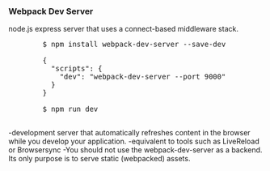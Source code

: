 
<section>
    <h3 class="fragment">Webpack Dev Server</h3>
    <p class="fragment">node.js express server that uses a connect-based middleware stack.</p>
    <pre>
        <span class="fragment">$ npm install webpack-dev-server --save-dev</span>
        <span class="fragment">
        {
          "scripts": {
            "dev": "webpack-dev-server --port 9000"
          }
        }
        </span>
        <span class="fragment">$ npm run dev</span>
    </pre>
    <aside class="notes">
        -development server that automatically refreshes content in the browser while you develop your application.
        -equivalent to tools such as LiveReload or Browsersync
        -You should not use the webpack-dev-server as a backend. Its only purpose is to serve static (webpacked) assets.
    </aside>
</section>


